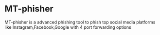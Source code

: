# MT-phisher
MT-phisher is a advanced phishing tool to phish top social media platforms like Instagram,Facebook,Google   with 4 port forwarding options

